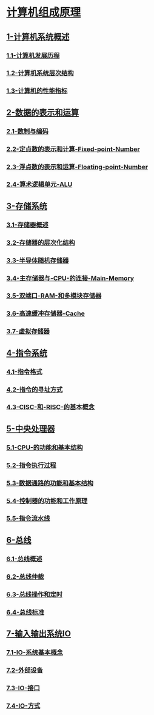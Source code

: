 # [计算机组成原理](./计算机组成原理/readme.md)

## [1-计算机系统概述](./计算机组成原理/1-计算机系统概述/readme.md)

### [1.1-计算机发展历程](./计算机组成原理/1-计算机系统概述/1.1-计算机发展历程/readme.md)

### [1.2-计算机系统层次结构](./计算机组成原理/1-计算机系统概述/1.2-计算机系统层次结构/readme.md)

### [1.3-计算机的性能指标](./计算机组成原理/1-计算机系统概述/1.3-计算机的性能指标/readme.md)

## [2-数据的表示和运算](./计算机组成原理/2-数据的表示和运算/readme.md)

### [2.1-数制与编码](./计算机组成原理/2-数据的表示和运算/2.1-数制与编码/readme.md)

### [2.2-定点数的表示和计算-Fixed-point-Number](./计算机组成原理/2-数据的表示和运算/2.2-定点数的表示和计算-Fixed-point-Number/readme.md)

### [2.3-浮点数的表示和运算-Floating-point-Number](./计算机组成原理/2-数据的表示和运算/2.3-浮点数的表示和运算-Floating-point-Number/readme.md)

### [2.4-算术逻辑单元-ALU](./计算机组成原理/2-数据的表示和运算/2.4-算术逻辑单元-ALU/readme.md)

## [3-存储系统](./计算机组成原理/3-存储系统/readme.md)

### [3.1-存储器概述](./计算机组成原理/3-存储系统/3.1-存储器概述/readme.md)

### [3.2-存储器的层次化结构](./计算机组成原理/3-存储系统/3.2-存储器的层次化结构/readme.md)

### [3.3-半导体随机存储器](./计算机组成原理/3-存储系统/3.3-半导体随机存储器/readme.md)

### [3.4-主存储器与-CPU-的连接-Main-Memory](./计算机组成原理/3-存储系统/3.4-主存储器与-CPU-的连接-Main-Memory/readme.md)

### [3.5-双端口-RAM-和多模块存储器](./计算机组成原理/3-存储系统/3.5-双端口-RAM-和多模块存储器/readme.md)

### [3.6-高速缓冲存储器-Cache](./计算机组成原理/3-存储系统/3.6-高速缓冲存储器-Cache/readme.md)

### [3.7-虚拟存储器](./计算机组成原理/3-存储系统/3.7-虚拟存储器/readme.md)

## [4-指令系统](./计算机组成原理/4-指令系统/readme.md)

### [4.1-指令格式](./计算机组成原理/4-指令系统/4.1-指令格式/readme.md)

### [4.2-指令的寻址方式](./计算机组成原理/4-指令系统/4.2-指令的寻址方式/readme.md)

### [4.3-CISC-和-RISC-的基本概念](./计算机组成原理/4-指令系统/4.3-CISC-和-RISC-的基本概念/readme.md)

## [5-中央处理器](./计算机组成原理/5-中央处理器/readme.md)

### [5.1-CPU-的功能和基本结构](./计算机组成原理/5-中央处理器/5.1-CPU-的功能和基本结构/readme.md)

### [5.2-指令执行过程](./计算机组成原理/5-中央处理器/5.2-指令执行过程/readme.md)

### [5.3-数据通路的功能和基本结构](./计算机组成原理/5-中央处理器/5.3-数据通路的功能和基本结构/readme.md)

### [5.4-控制器的功能和工作原理](./计算机组成原理/5-中央处理器/5.4-控制器的功能和工作原理/readme.md)

### [5.5-指令流水线](./计算机组成原理/5-中央处理器/5.5-指令流水线/readme.md)

## [6-总线](./计算机组成原理/6-总线/readme.md)

### [6.1-总线概述](./计算机组成原理/6-总线/6.1-总线概述/readme.md)

### [6.2-总线仲裁](./计算机组成原理/6-总线/6.2-总线仲裁/readme.md)

### [6.3-总线操作和定时](./计算机组成原理/6-总线/6.3-总线操作和定时/readme.md)

### [6.4-总线标准](./计算机组成原理/6-总线/6.4-总线标准/readme.md)

## [7-输入输出系统IO](./计算机组成原理/7-输入输出系统IO/readme.md)

### [7.1-IO-系统基本概念](./计算机组成原理/7-输入输出系统IO/7.1-IO-系统基本概念/readme.md)

### [7.2-外部设备](./计算机组成原理/7-输入输出系统IO/7.2-外部设备/readme.md)

### [7.3-IO-接口](./计算机组成原理/7-输入输出系统IO/7.3-IO-接口/readme.md)

### [7.4-IO-方式](./计算机组成原理/7-输入输出系统IO/7.4-IO-方式/readme.md)